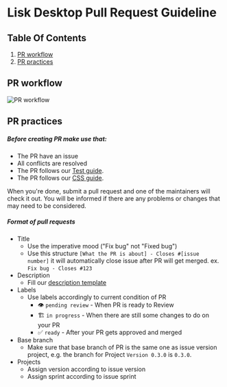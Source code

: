 # Lisk Desktop Pull Request Guideline

## Table Of Contents

1. [PR workflow](#pr-workflow)
2. [PR practices](#pr-practices)

## PR workflow

![PR workflow](./assets/PR-workflow.png?raw=true 'PR workflow')

## PR practices

##### Before creating PR make use that:

- The PR have an issue
- All conflicts are resolved
- The PR follows our [Test guide](/docs/TEST_GUIDE.md).
- The PR follows our [CSS guide](/docs/CSS_GUIDE.md).

When you're done, submit a pull request and one of the maintainers will check it out. You will be informed if there are any problems or changes that may need to be considered.

##### Format of pull requests

- Title
  - Use the imperative mood ("Fix bug" not "Fixed bug")
  - Use this structure `[What the PR is about] - Closes #[issue number]` it will automatically close issue after PR will get merged.
    ex. `Fix bug - Closes #123`
- Description
  - Fill our [description template](/.github/pull_request_template.md)
- Labels
  - Use labels accordingly to current condition of PR
    - :eye: `pending review` - When PR is ready to Review
    - :building_construction: `in progress` - When there are still some changes to do on your PR
    - :white_check_mark: `ready` - After your PR gets approved and merged
- Base branch
  - Make sure that base branch of PR is the same one as issue version project, e.g. the branch for Project `Version 0.3.0` is `0.3.0`.
- Projects
  - Assign version according to issue version
  - Assign sprint according to issue sprint
